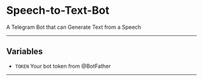 # Speech-to-Text-Bot

A Telegram Bot that can Generate Text from a Speech

---

## Variables

- `TOKEN` Your bot token from @BotFather

---
